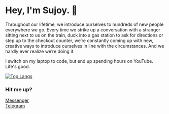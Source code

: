 # Hey, I'm Sujoy. :wave:

Throughout our lifetime, we introduce ourselves to hundreds of new people everywhere we go. Every time we strike up a conversation with a stranger sitting next to us on the train, duck into a gas station to ask for directions or step up to the checkout counter, we’re constantly coming up with new, creative ways to introduce ourselves in line with the circumstances. And we hardly ever realize we’re doing it.

I switch on my laptop to code, but end up spending hours on YouTube. Life's good.


[![Top Langs](https://github-readme-stats.vercel.app/api/top-langs/?username=sujoyyyy&layout=compact)](https://github.com/sujoyyy/github-readme-stats)
<br/>

### Hit me up?
[Messenger](http://m.me/sujoy.datta.906)<br/>
[Telegram](https://t.me/sujoyyyy)
